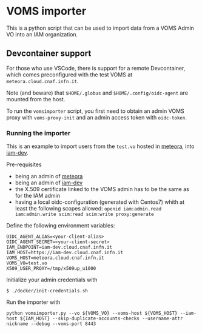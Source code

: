# VOMS importer

This is a python script that can be used to import data from a VOMS Admin
VO into an IAM organization.

## Devcontainer support

For those who use VSCode, there is support for a remote Devcontainer, which
comes preconfigured with the test VOMS at `meteora.cloud.cnaf.infn.it`.

Note (and beware) that `$HOME/.globus` and `$HOME/.config/oidc-agent`
are mounted from the host.

To run the `vomsimporter` script, you first need to obtain an admin
VOMS proxy with `voms-proxy-init` and an admin access token with
`oidc-token`.

### Running the importer

This is an example to import users from the `test.vo` hosted in [meteora](https://meteora.cloud.cnaf.infn.it:8443), into [iam-dev](https://iam-dev.cloud.cnaf.infn.it).

Pre-requisites
* being an admin of [meteora](https://meteora.cloud.cnaf.infn.it:8443)
* being an admin of [iam-dev](https://iam-dev.cloud.cnaf.infn.it)
* the X.509 certificate linked to the VOMS admin has to be the same as for the IAM admin
* having a local oidc-configuration (generated with Centos7) whith at least the following scopes allowed: `openid iam:admin.read iam:admin.write scim:read scim:write proxy:generate`

Define the following environment variables:

```
OIDC_AGENT_ALIAS=<your-client-alias>
OIDC_AGENT_SECRET=<your-client-secret>
IAM_ENDPOINT=iam-dev.cloud.cnaf.infn.it
IAM_HOST=https://iam-dev.cloud.cnaf.infn.it
VOMS_HOST=meteora.cloud.cnaf.infn.it
VOMS_VO=test.vo
X509_USER_PROXY=/tmp/x509up_u1000
```

Initialize your admin credentials with

```
$ ./docker/init-credentials.sh
```

Run the importer with

```
python vomsimporter.py --vo ${VOMS_VO} --voms-host ${VOMS_HOST} --iam-host ${IAM_HOST} --skip-duplicate-accounts-checks --username-attr nickname --debug --voms-port 8443
```